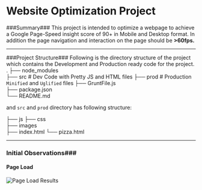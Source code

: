 Website Optimization Project
========================

###Summary###
  This project is intended to optimize a webpage to achieve a Google Page-Speed  insight score of 90+ in Mobile and Desktop format. In addition the page navigation and interaction on the page should be  **>60fps.**


----------

###Project Structure###
 Following is the directory structure of the project which contains the Development and Production ready code for the project.
.
    ├── node_modules                   
    ├── src                       # Dev Code with Pretty JS and HTML files
    ├── prod                    # Production `Minified` and `Uglified` files
    ├── GruntFile.js         
    ├── package.json                 
    └── README.md

and `src` and `prod` directory has following structure:

├── js
├── css                      
├── images                   
├── index.html 
└── pizza.html 


----------
### Initial Observations###

#### Page Load ####
![Page Load Results](/data/InitialTimeLine.PNG)

 
 

